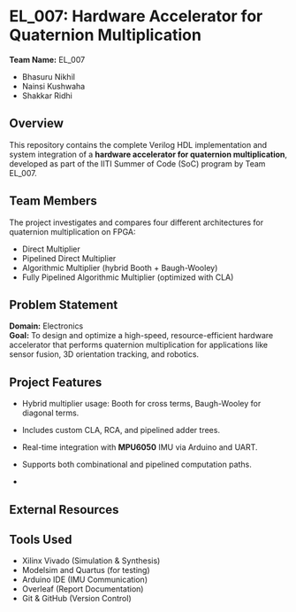 # EL_007: Hardware Accelerator for Quaternion Multiplication

**Team Name:** EL\_007  
- Bhasuru Nikhil  
- Nainsi Kushwaha  
- Shakkar Ridhi  

## Overview

This repository contains the complete Verilog HDL implementation and system integration of a **hardware accelerator for quaternion multiplication**, developed as part of the IITI Summer of Code (SoC) program by Team EL_007.
## Team Members


The project investigates and compares four different architectures for quaternion multiplication on FPGA:
- Direct Multiplier
- Pipelined Direct Multiplier
- Algorithmic Multiplier (hybrid Booth + Baugh-Wooley)
- Fully Pipelined Algorithmic Multiplier (optimized with CLA)

## Problem Statement

**Domain:** Electronics  
**Goal:** To design and optimize a high-speed, resource-efficient hardware accelerator that performs quaternion multiplication for applications like sensor fusion, 3D orientation tracking, and robotics.

## Project Features

- Hybrid multiplier usage: Booth for cross terms, Baugh-Wooley for diagonal terms.
- Includes custom CLA, RCA, and pipelined adder trees.
- Real-time integration with **MPU6050** IMU via Arduino and UART.
- Supports both combinational and pipelined computation paths.

- 
## External Resources




## Tools Used

- Xilinx Vivado (Simulation & Synthesis)
- Modelsim and Quartus (for testing)
- Arduino IDE (IMU Communication)
- Overleaf (Report Documentation)
- Git & GitHub (Version Control)


